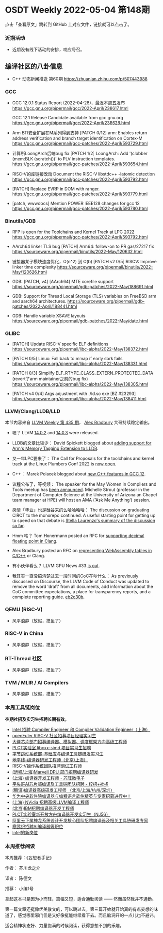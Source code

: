 # OSDT Weekly 2022-05-04 第148期

点击「查看原文」跳转到 GitHub 上对应文件，链接就可以点击了。

### 近期活动

- 近期没有线下活动的安排，响应号召。

## 编译社区的八卦信息

- C++ 动态新闻推送 第60期 https://zhuanlan.zhihu.com/p/507443988

### GCC

- GCC 12.0.1 Status Report (2022-04-28)，最迟本周五发布
  https://gcc.gnu.org/pipermail/gcc/2022-April/238617.html

  GCC 12.1 Release Candidate available from gcc.gnu.org
  https://gcc.gnu.org/pipermail/gcc/2022-April/238628.html

- Arm BTI安全扩展在M系列得到支持
  [PATCH 0/12] arm: Enables return address verification and branch target identification on Cortex-M
  https://gcc.gnu.org/pipermail/gcc-patches/2022-April/593729.html

- 计算所LoongArch后端bug fix
  [PATCH 1/2] LoongArch: Add '(clobber (mem:BLK (scratch)))' to PLV instruction templates.
  https://gcc.gnu.org/pipermail/gcc-patches/2022-April/593654.html

- RISC-V的库链接改动 Document the RISC-V libstdc++ -latomic detection
  https://gcc.gnu.org/pipermail/gcc-patches/2022-April/593792.html

- [PATCH] Replace EVRP in DOM with ranger.
  https://gcc.gnu.org/pipermail/gcc-patches/2022-April/593779.html

- [patch, wwwdocs] Mention POWER IEEE128 changes for gcc 12
  https://gcc.gnu.org/pipermail/gcc-patches/2022-April/593780.html


### Binutils/GDB

- RFP is open for the Toolchains and Kernel Track at LPC 2022
  https://gcc.gnu.org/pipermail/gcc-patches/2022-April/593792.html

- AArch64 linker TLS bug
  [PATCH] Arm64: follow-on to PR gas/27217 fix
  https://sourceware.org/pipermail/binutils/2022-May/120632.html

- 链接器某子模块速度优化，O(n^2) 到 O(b)
  [PATCH v2 0/5] RISCV: Improve linker time complexity
  https://sourceware.org/pipermail/binutils/2022-May/120626.html

- GDB: [PATCH, v4] [AArch64] MTE corefile support
  https://sourceware.org/pipermail/gdb-patches/2022-May/188691.html

- GDB: Support for Thread Local Storage (TLS) variables on FreeBSD arm and aarch64 architectures.
  https://sourceware.org/pipermail/gdb-patches/2022-April/188441.html

- GDB: Handle variable XSAVE layouts
 https://sourceware.org/pipermail/gdb-patches/2022-May/date.html

### GLIBC

- [PATCH] Update RISC-V specific ELF definitions
  https://sourceware.org/pipermail/libc-alpha/2022-May/138372.html

- [PATCH 0/5] Linux: Fall back to mmap if early sbrk fails
  https://sourceware.org/pipermail/libc-alpha/2022-May/138331.html

- [PATCH 0/3] Simplify ELF_RTYPE_CLASS_EXTERN_PROTECTED_DATA
  (revert了arm maintainer之前的bug fix)
  https://sourceware.org/pipermail/libc-alpha/2022-May/138305.html

- [PATCH v4 0/4] Args adjustment with ./ld.so exe [BZ #23293]
  https://sourceware.org/pipermail/libc-alpha/2022-May/138411.html

### LLVM/Clang/LLDB/LLD

本节内容来自 [LLVM Weekly 第 435 期](http://llvmweekly.org/issue/435)，
[Alex Bradbury](https://www.linkedin.com/in/alex-bradbury/) 大哥持续稳定输出。

* 嗯？ LLVM [14.0.2](https://discourse.llvm.org/t/llvm-14-0-2-release/62065) and [14.0.3](https://discourse.llvm.org/t/llvm-14-0-3-release/62133) were released.

* LLDB的文章比较少： David Spickett blogged about [adding support for Arm's Memory Tagging Extension to LLDB](https://www.linaro.org/blog/debugging-memory-tagging-with-lldb-13/).

* 又一年LPC要来了： The Call for Proposals for the toolchains and kernel track at the Linux Plumbers Conf 2022 is [now open](https://discourse.llvm.org/t/cfp-toolchains-and-kernel-track-at-linux-plumbers-conf-2022/62054).

* C++： Marek Polacek blogged about [new C++ features in GCC 12](https://developers.redhat.com/articles/2022/04/25/new-c-features-gcc-12).

* 议程公布了，等视频： The speaker for the May Women in Compilers and Tools meetup has [been announced](https://discourse.llvm.org/t/women-in-compilers-and-tools-may-2022-meetup-ama-with-professor-michelle-strout/62120).  Michelle Strout (professor in the Department of Computer Science at the University of Arizona an Chapel team manager at HPE) will host an AMA ('Ask Me Anything') session.

* 感情「毕业」也是硅谷来的么哈哈哈哈： The discussion on graduating CIRCT to the monorepo continued. A useful starting point for getting up to speed on that debate is [Stella Laurenzo's summary of the discussion so far](https://discourse.llvm.org/t/rfc-graduate-circt-to-monorepo/61890/51).

* Hmm 啥？ Tom Honermann posted an RFC for [supporting decimal floating point in Clang](https://discourse.llvm.org/t/rfc-decimal-floating-point-support-iso-iec-ts-18661-2-and-c23/62152).

* Alex Bradbury posted an RFC on [representing WebAssembly tables in C/C++](https://discourse.llvm.org/t/rfc-webassembly-tables-in-clang/62049) or Clang.

* 有小伙伴看么？ LLVM GPU News #33 [is out](https://discourse.llvm.org/t/llvm-gpu-news-33-april-29-2022/62175).

* 我其实一直没搞清楚过去一段时间的CoC在吵什么： As previously discussed on Discourse, the LLVM Code of Conduct was updated to remove the word 'draft' from all documents, add information about the CoC committee expectations, a place for transparency reports, and a complete reporting guide. [eb2c30b](https://reviews.llvm.org/rGeb2c30b8b357).

### QEMU (RISC-V)

- 风平浪静（放假，摸鱼了）

### RISC-V in China

- 风平浪静（放假，摸鱼了）

### RT-Thread 社区

- 风平浪静（放假，摸鱼了）

### TVM / MLIR / AI Compilers

- 风平浪静（放假，摸鱼了）

### 本周工具链岗位

**往期社招及实习生招聘长期有效。**

- [Intel 招聘 Compiler Engineer 和 Compiler Validation Engineer（上海）](https://mp.weixin.qq.com/s/I3DWxXODNoLRr0kN2xMZLQ)
- [openEuler RISC-V 社区招募项目经理实习生](https://mp.weixin.qq.com/s/ejXV4xLmBOxZ3Oold3TuqQ)
- [大疆芯片部门招募编译器、模拟器、调度框架方向高级工程师](https://mp.weixin.qq.com/s/Wn5NzAtUTwQNXKRvMVQWLA)
- [PLCT实验室 libcxx-simd 项目实习生招聘](https://mp.weixin.qq.com/s/EIVx5cY74GlodirySY97Qw)
- [字节跳动系统部-基础库与编译工具链研发实习生](https://mp.weixin.qq.com/s/DrN1V3laXPapFISf7Nz5ug)
- [地平线-编译器研发工程师（北京/上海）](https://mp.weixin.qq.com/s/MYObl7iWIbyrTz9hCmKWYA)
- [RISC-V操作系统团队招聘测试工程师](https://mp.weixin.qq.com/s/inLFS4pI1F74m_oJ2I7xjQ)
- [(远程/上海)Marvell DPU 部门招聘编译器研发](https://mp.weixin.qq.com/s/B6JjAhF3TZjezD1tjYHDaw)
- [(上海) 编译器开发工程师 - 芯旺微电子](https://mp.weixin.qq.com/s/nqe1-7qffnc0CaejYkpKyw)
- [平头哥AI芯片部编译及工具链团队招聘 - 校招+社招](https://mp.weixin.qq.com/s/kARbXtJotRPCNMrV-yOanA)
- [(腾讯)编译器高级研发工程师 （北京/上海/杭州/深圳）](https://mp.weixin.qq.com/s/DF-2qmHmpKZtJ1djHXM1Ug)
- [华为中央软件院编译器与编程语言软件精英与专家招募进行中！](https://mp.weixin.qq.com/s/VshbvWegM3eCdgK9d6v46A)
- [(上海) NVidia 招聘高级LLVM编译工程师](https://mp.weixin.qq.com/s/y6UmneY-UvzyhEvyCaoyEg)
- [(北京)IBM招聘编译器开发工程师](https://mp.weixin.qq.com/s/B_d1gjyrgncevOGWnV_Jfw)
- [PLCT实验室新开放方舟编译器开发实习生（NJ56）](https://mp.weixin.qq.com/s/lPp5RvjYhpDIGsp-luLzKQ)
- [阿里云下属神龙系统设计开发核心团队招聘编译器及相关工具链研发专家](https://mp.weixin.qq.com/s/h3ELBXBHfNjZCyCRixqnOQ)
- [寒武纪招聘AI编译器等职位](https://mp.weixin.qq.com/s/LWpDXEA2rJ1wx9mr8XoWxw)
- [Intel的新岗位](https://mp.weixin.qq.com/s/xs-deMCI4ob7WX0vIRZMZw)

### 本周推荐阅读

本周推荐：《妄想者手记》

作者： 芥川龙之介

译者： 陈德文

推荐： 小编1号

拿起这本书是因为小而轻，篇幅又短，适合通勤阅读 —— 然而虽然我并不通勤。

第一篇文章还挺像优美散文的，可以跳过去。第三篇开始就开始真的有点妄想的味道了，感觉哪里邪门但是又好像挺能继续看下去。而且脑洞开的一点儿也不避讳。

适合精神状态好、力量饱满的时候阅读，获得意想不到的乐趣。
